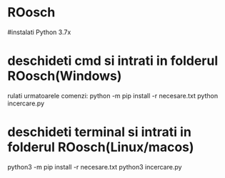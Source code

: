 # ROosch
#instalati Python 3.7x
# deschideti cmd si intrati in folderul ROosch(Windows)
rulati urmatoarele comenzi:
python -m pip install -r necesare.txt
python incercare.py 

# deschideti terminal si intrati in folderul ROosch(Linux/macos)
python3 -m pip install -r necesare.txt
python3 incercare.py

